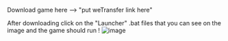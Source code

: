 Download game here --> "put weTransfer link here"

After downloading click on the "Launcher" .bat files that you can see on the image and the game should run !
![image](https://github.com/Mahnwe/QuestionGame/assets/120069846/8ca5cde8-de8d-488b-af00-69374724d58a)
